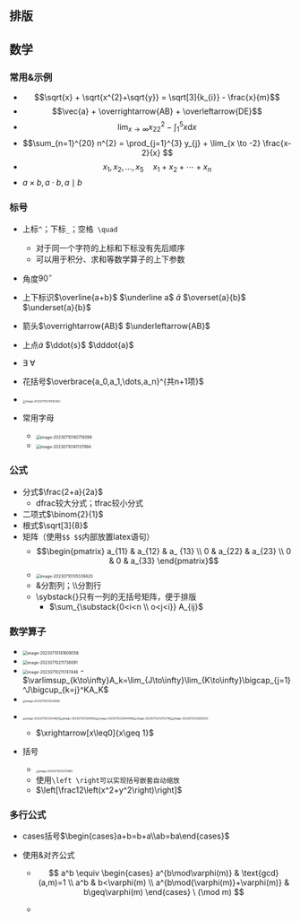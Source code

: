 ## 排版



## 数学

### 常用&示例

- $$\sqrt{x} + \sqrt{x^{2}+\sqrt{y}} = \sqrt[3]{k_{i}} - \frac{x}{m}$$
- $$\vec{a} + \overrightarrow{AB} + \overleftarrow{DE}$$
- $$  \lim_{x \to \infty} x^2_{22} - \int_{1}^{5}x\mathrm{d}x$$
- $$\sum_{n=1}^{20} n^{2} = \prod_{j=1}^{3} y_{j}  + \lim_{x \to -2} \frac{x-2}{x} $$
- $$ x_{1},x_{2},\ldots,x_{5}  \quad x_{1} + x_{2} + \cdots + x_{n} $$
- $a \times b , a \cdot b , a \mid b$

### 标号

- 上标`^`；下标`_`；空格`  \quad  `
  - 对于同一个字符的上标和下标没有先后顺序
  - 可以用于积分、求和等数学算子的上下参数

- 角度$90^\circ$
- 上下标识$\overline{a+b}$ $\underline a$ $\hat{a}$ $\overset{a}{b}$ $\underset{a}{b}$
- 箭头$\overrightarrow{AB}$ $\underleftarrow{AB}$
- 上点$\dot{a}$ $\ddot{s}$ $\dddot{a}$
- $\exists \ \forall$
- 花括号$\overbrace{a_0,a_1,\dots,a_n}^{共n+1项}$
- <img src="https://thdlrt.oss-cn-beijing.aliyuncs.com/image-20230710214006362.png" alt="image-20230710214006362" style="zoom:33%;" />
- 常用字母
  - <img src="https://thdlrt.oss-cn-beijing.aliyuncs.com/image-20230710140719398.png" alt="image-20230710140719398" style="zoom: 50%;" />
  - <img src="https://thdlrt.oss-cn-beijing.aliyuncs.com/image-20230710141137994.png" alt="image-20230710141137994" style="zoom:50%;" />


### 公式

- 分式$\frac{2+a}{2a}$
  - dfrac较大分式；tfrac较小分式
- 二项式$\binom{2}{1}$
- 根式$\sqrt[3]{8}$
- 矩阵（使用`$$ $$`内部放置latex语句）
  - $$\begin{pmatrix} a_{11} & a_{12} & a_ {13} \\ 0 & a_{22} & a_{23} \\ 0 & 0 & a_{33} \end{pmatrix}$$
  - <img src="https://thdlrt.oss-cn-beijing.aliyuncs.com/image-20230710135339420.png" alt="image-20230710135339420" style="zoom: 50%;" />
  - &分割列；\\\\分割行
  - \sybstack{}只有一列的无括号矩阵，便于排版
    - $\sum_{\substack{0<i<n \\ o<j<i}} A_{ij}$

### 数学算子

- <img src="https://thdlrt.oss-cn-beijing.aliyuncs.com/image-20230710141608056.png" alt="image-20230710141608056" style="zoom: 50%;" />
- <img src="https://thdlrt.oss-cn-beijing.aliyuncs.com/image-20230710211738091.png" alt="image-20230710211738091" style="zoom:50%;" />
- <img src="https://thdlrt.oss-cn-beijing.aliyuncs.com/image-20230710211747446.png" alt="image-20230710211747446" style="zoom:50%;" />
  - $\varlimsup_{k\to\infty}A_k=\lim_{J\to\infty}\lim_{K\to\infty}\bigcap_{j=1}^J\bigcup_{k=j}^KA_K$

- <img src="https://thdlrt.oss-cn-beijing.aliyuncs.com/image-20230710212526566.png" alt="image-20230710212526566" style="zoom:33%;" />

- <img src="https://thdlrt.oss-cn-beijing.aliyuncs.com/image-20230710212544667.png" alt="image-20230710212544667" style="zoom:33%;" /><img src="https://thdlrt.oss-cn-beijing.aliyuncs.com/image-20230710212618162.png" alt="image-20230710212618162" style="zoom:33%;" /><img src="https://thdlrt.oss-cn-beijing.aliyuncs.com/image-20230710212644480.png" alt="image-20230710212644480" style="zoom:33%;" /><img src="https://thdlrt.oss-cn-beijing.aliyuncs.com/image-20230710212702740.png" alt="image-20230710212702740" style="zoom:33%;" /><img src="https://thdlrt.oss-cn-beijing.aliyuncs.com/image-20230710213625833.png" alt="image-20230710213625833" style="zoom:33%;" />
  - $\xrightarrow[x\leq0]{x\geq 1}$
- 括号
  - <img src="https://thdlrt.oss-cn-beijing.aliyuncs.com/image-20230710213721965.png" alt="image-20230710213721965" style="zoom:33%;" />
  - 使用`\left \right可以实现括号嵌套自动缩放`
  - $\left[\frac12\left(x^2+y^2\right)\right]$

### 多行公式

- cases括号$\begin{cases}a+b=b+a\\ab=ba\end{cases}$

- 使用\&对齐公式

  - $$
    a^b \equiv
    \begin{cases}
    a^{b\mod\varphi(m)} & \text{gcd}(a,m)=1 \\
    a^b & b<\varphi(m) \\
    a^{b\mod{\varphi(m)}+\varphi(m)} & b\geq\varphi(m)
    \end{cases}
    \ (\mod m)
    $$

  - 
